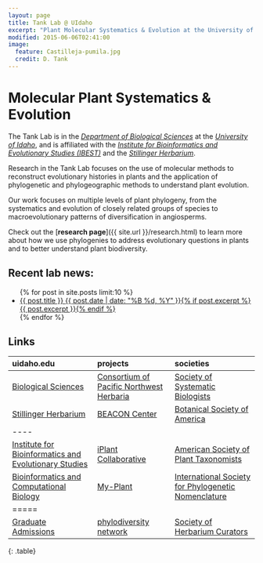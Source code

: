 ```yaml
---
layout: page
title: Tank Lab @ UIdaho
excerpt: "Plant Molecular Systematics & Evolution at the University of Idaho"
modified: 2015-06-06T02:41:00
image:
  feature: Castilleja-pumila.jpg
  credit: D. Tank
---
```

# Molecular Plant Systematics & Evolution

The Tank Lab is in the [*Department of Biological Sciences*](http://www.uidaho.edu/sci/biology) at the [*University of Idaho*](http://www.uidaho.edu), and is affiliated with the [*Institute for Bioinformatics and Evolutionary Studies (IBEST)*](http://www.ibest.uidaho.edu) and the [*Stillinger Herbarium*](http://www.uidaho.edu/herbarium).

Research in the Tank Lab focuses on the use of molecular methods to reconstruct evolutionary  histories in plants and the application of phylogenetic and phylogeographic methods to understand plant evolution. 

Our work focuses on multiple levels of plant phylogeny, from the systematics and evolution of closely related groups of species to macroevolutionary patterns of diversification in angiosperms.   

Check out the [**research page**]({{ site.url }}/research.html) to learn more about how we use phylogenies to address evolutionary questions in plants and to better understand plant biodiversity.

## Recent lab news:

<ul class="post-list">
{% for post in site.posts limit:10 %} 
  <li><article><a href="{{ site.url }}{{ post.url }}">{{ post.title }} <span class="entry-date"><time datetime="{{ post.date | date_to_xmlschema }}">{{ post.date | date: "%B %d, %Y" }}</time></span>{% if post.excerpt %} <span class="excerpt">{{ post.excerpt }}</span>{% endif %}</a></article></li>
{% endfor %}
</ul>

## Links

| uidaho.edu | projects | societies |
|:--------|:-------|:--------|
| [Biological Sciences](http://www.uidaho.edu/sci/biology)   | [Consortium of Pacific Northwest Herbaria](http://pnwherbaria.org/)   | [Society of Systematic Biologists](http://systbiol.org/)   |
| [Stillinger Herbarium](http://www.uidaho.edu/herbarium)   | [BEACON Center](http://beacon-center.org/)   | [Botanical Society of America](http://www.botany.org/)   |
|----
| [Institute for Bioinformatics and Evolutionary Studies](http://www.ibest.uidaho.edu)   | [iPlant Collaborative](http://www.iplantcollaborative.org)   | [American Society of Plant Taxonomists](http://www.aspt.net/)   |
| [Bioinformatics and Computational Biology](http://www.uidaho.edu/cogs/bcb)   | [My-Plant](https://my-plant.org)   | [International Society for Phylogenetic Nomenclature](http://phylonames.org/)   |
|=====
| [Graduate Admissions](http://www.uidaho.edu/cogs/admissions)   | [phylodiversity network](http://phylodiversity.net/)   | [Society of Herbarium Curators](http://www.herbariumcurators.org/)   |
{: .table}

[^1]: Example: *domain.com/category-name/post-title*